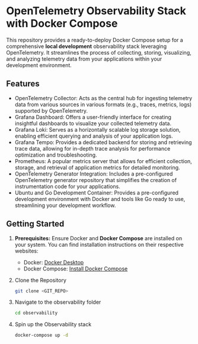 # OpenTelemetry Observability Stack with Docker Compose

This repository provides a ready-to-deploy Docker Compose setup for a comprehensive **local development** observability stack leveraging OpenTelemetry. It streamlines the process of collecting, storing, visualizing, and analyzing telemetry data from your applications within your development environment.

## Features

- OpenTelemetry Collector: Acts as the central hub for ingesting telemetry data from various sources in various formats (e.g., traces, metrics, logs) supported by OpenTelemetry.
- Grafana Dashboard: Offers a user-friendly interface for creating insightful dashboards to visualize your collected telemetry data.
- Grafana Loki: Serves as a horizontally scalable log storage solution, enabling efficient querying and analysis of your application logs.
- Grafana Tempo: Provides a dedicated backend for storing and retrieving trace data, allowing for in-depth trace analysis for performance optimization and troubleshooting.
- Prometheus: A popular metrics server that allows for efficient collection, storage, and retrieval of application metrics for detailed monitoring.
- OpenTelemetry Generator Integration: Includes a pre-configured OpenTelemetry generator repository that simplifies the creation of instrumentation code for your applications.
- Ubuntu and Go Development Container: Provides a pre-configured development environment with Docker and tools like Go ready to use, streamlining your development workflow.

## Getting Started

1. **Prerequisites:** Ensure Docker and **Docker Compose** are installed on your system. You can find installation instructions on their respective websites:
    - Docker: [Docker Desktop][docker-desktop-download-link]
    - Docker Compose: [Install Docker Compose][docker-compose-download-link]

1. Clone the Repository

   ```bash
   git clone <GIT_REPO>
   ```

1. Navigate to the observability folder

   ```bash
   cd observability
   ```

1. Spin up the Observability stack

    ```bash
    docker-compose up -d
    ```

[docker-compose-download-link]: https://docs.docker.com/compose/install/
[docker-desktop-download-link]: https://www.docker.com/products/docker-desktop/